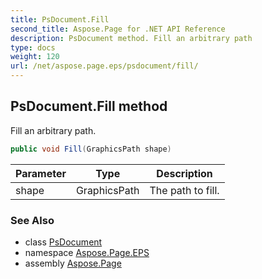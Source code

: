 ```yaml
---
title: PsDocument.Fill
second_title: Aspose.Page for .NET API Reference
description: PsDocument method. Fill an arbitrary path
type: docs
weight: 120
url: /net/aspose.page.eps/psdocument/fill/
---
```

## PsDocument.Fill method

Fill an arbitrary path.

```csharp
public void Fill(GraphicsPath shape)
```

| Parameter | Type | Description |
| --- | --- | --- |
| shape | GraphicsPath | The path to fill. |

### See Also

* class [PsDocument](../)
* namespace [Aspose.Page.EPS](../../psdocument/)
* assembly [Aspose.Page](../../../)


